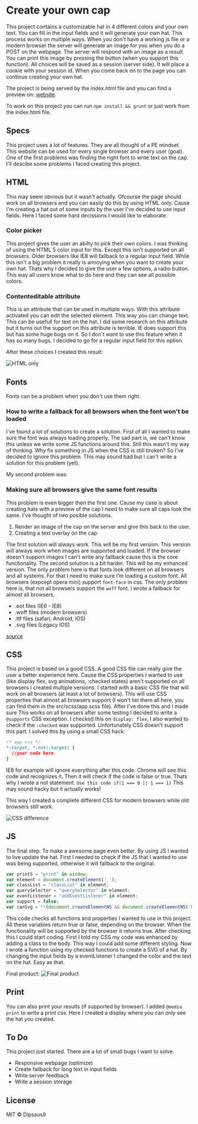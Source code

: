 # Create your own cap
This project contains a customizable hat in 4 different colors and your own text. You can fill in the input fields and it will generate your own hat. This process works on multiple ways. When you don't have a working js file or a modern browser the server will generate an image for you when you do a POST on the webpage. The server will respond with an image as a result. You can print this image by pressing the button (when you support this function).
All choices will be saved as a session (server side). It will place a cookie with your session id. When you come back on to the page you can continue creating your own hat.

The project is being served by the index.html file and you can find a preview on: [website](https://dipsaus9.github.io/browser-technologies/opdracht3/).

To work on this project you can run `npm install && grunt` or just work from the index.html file.

## Specs
This project uses a lot of features. They are all thought of a PE mindset. This website can be used for every single browser and every user (goal).
One of the first problems was finding the right font to write text on the cap.
I'll descibe some problems I faced creating this project.

## HTML
This may seem obvious but it wasn't actually. Ofcourse the page should work on all browsers and you can easily do this by using HTML only. Cause I'm creating a hat out of some inputs by the user I've decided to use input fields. Here I faced some hard decissions I would like to elaborate.

### Color picker
This project gives the user an abilty to pick their own colors. I was thinking of using the HTML 5 color input for this. Except this isn't supported on all browsers. Older browsers like IE8 will fallback to a regular input field. While this isn't a big problem it really is annoying when you want to create your own hat.
Thats why I decided to give the user a few options, a radio button. This way all users know what to do here and they can see all possible colors.

### Contenteditable attribute
This is an attribute that can be used in multiple ways. With this attribute activated you can edit the selected element. This way you can change text. This can be usefull for text on the hat.
I did some research on this attribute but it turns out the support on this attribute is terrible. IE does support this but has some huge bugs on it. So I don´t want to use this feature when it has so many bugs. I decided to go for a regular input field for this option.

After these choices I created this result:

![HTML only](https://github.com/dipsaus9/browser-technologies/blob/master/opdracht3/img/startDifference.png")


## Fonts
Fonts can be a problem when you don't use them right.

### How to write a fallback for all browsers when the font won't be loaded

I've found a lot of solutions to create a solution. First of all I wanted to make sure the font was always loading properly. The sad part is, we can't know this unless we write some JS functions around this. Still this wasn't my way of thinking.
Why fix something in JS when the CSS is still broken? So I've decided to ignore this problem. This may sound bad but I can't write a solution for this problem (yet).

My second problem was:

### Making sure all browsers give the same font results

This problem is even bigger then the first one. Cause my case is about creating hats with a preview of the cap I need to make sure all caps look the same. I've thought of two posible solutions.

1. Render an image of the cap on the server and give this back to the user.
2. Creating a text overlay on the cap

The first solution will always work. This will be my first version. This version will always work when images are supported and loaded. If the browser doesn't support images I can't write any fallback cause this is the core functionality.
The second solution is a bit harder. This will be my enhanced version. The only problem here is that fonts look different on all browsers and all systems. For that I need to make sure I'm loading a custom font.
All browsers (expcept opera mini) support `font-face` in css. The only problem here is, that not all browsers support the `woff` font. I wrote a fallback for almost all browsers.

* .eot files (IE6 - IE8)
* .woff files (modern browsers)
* .ttf files (safari, Android, IOS)
* .svg files (Legacy IOS)

[source](https://css-tricks.com/snippets/css/using-font-face/)

## CSS
This project is based on a good CSS. A good CSS file can really give the user a better experience here. Cause the CSS properties I wanted to use (like display flex, svg animations, :checked states) aren't supported on all browsers I created multiple versions.
I started with a basic CSS file that will work on all browsers (at least a lot of browsers). This will use CSS properties that almost all browsers support (I won't list them all here, you can find them in the src/scss/app.scss file).
After I've done this and I made sure This works on all browsers after some testing I decided to write a `@supports` CSS exception. I checked this on `display: flex`. I also wanted to check if the `:checked` was supported. Unfortunately CSS doesn't support this part.
I solved this by using a small CSS hack:

``` css
/* app.css */
*:target, *:not(:target) {
  //your code here
}
```

IE8 for example will ignore everything after this code. Chrome will see this code and recognizes it. Then it will check if the code is false or true. Thats why I wrote a not statement.
`Use this code if(1 === 0 || 1 === 1)` This may sound hacky but it actually works!

This way I created a complete different CSS for modern browsers while old browsers still work.

![CSS difference](https://github.com/dipsaus9/browser-technologies/blob/master/opdracht3/img/cssDifference.png")

## JS
The final step. To make a awesome page even better. By using JS I wanted to live update the hat. First I needed to check if the JS that I wanted to use was being supported, otherwise it will fallback to the original.

``` js
var printS = "print" in window;
var element = document.createElement('_');
var classList = "classList" in element;
var querySelector = "querySelector" in element;
var eventListener = "addEventListener" in element;
var support = false;
var canSvg = !!(document.createElementNS && document.createElementNS('http://www.w3.org/2000/svg','svg').createSVGRect);
```

This code checks all functions and properties I wanted to use in this project. All these variables return true or false, depending on the browser. When the functionality will be supported by the browser it returns true.
After checking this I could start coding. First I told my CSS my code was enhanced by adding a class to the body. This way I could add some different styling. Now I wrote a function using my checked functions to create a SVG of a hat.
By changing the input fields by a eventListener I changed the color and the text on the hat. Easy as that.

Final product:
![Final product](https://github.com/dipsaus9/browser-technologies/blob/master/opdracht3/img/end.png")

## Print
You can also print your results (if supported by browser). I added `@media print` to write a print css. Here I created a display where you can only see the hat you created.


## To Do
This project just started. There are a lot of small bugs I want to solve.

* Responsive webpage (optimize)
* Create fallback for long text in input fields
* Write server feedback
* Write a session storage

## License
MIT © Dipsaus9
